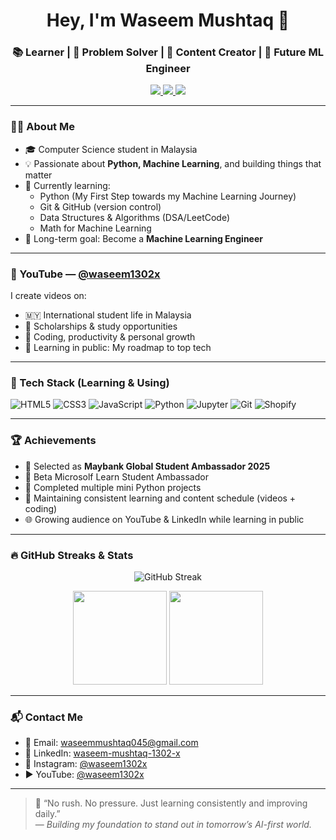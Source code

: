 <h1 align="center">Hey, I'm Waseem Mushtaq 👋</h1>
<h3 align="center">📚 Learner | 🧠 Problem Solver | 🎥 Content Creator | 🚀 Future ML Engineer</h3>

<p align="center">
  <a href="https://www.youtube.com/@waseem1302x" target="_blank">
    <img src="https://img.shields.io/badge/YouTube-%23FF0000.svg?&style=for-the-badge&logo=Youtube&logoColor=white" />
  </a>
  <a href="https://linkedin.com/in/waseem-mushtaq-1302-x/" target="_blank">
    <img src="https://img.shields.io/badge/LinkedIn-%230077B5.svg?&style=for-the-badge&logo=linkedin&logoColor=white" />
  </a>
  <a href="https://instagram.com/waseem1302x" target="_blank">
    <img src="https://img.shields.io/badge/Instagram-%23E4405F.svg?&style=for-the-badge&logo=instagram&logoColor=white" />
  </a>
</p>

---

### 👨‍💻 About Me

- 🎓 Computer Science student in Malaysia  
- 💡 Passionate about **Python, Machine Learning**, and building things that matter  
- 🌱 Currently learning:
  - Python (My First Step towards my Machine Learning Journey)
  - Git & GitHub (version control)
  - Data Structures & Algorithms (DSA/LeetCode)
  - Math for Machine Learning
- 🔭 Long-term goal: Become a **Machine Learning Engineer**

---

### 🎥 YouTube — [@waseem1302x](https://www.youtube.com/@waseem1302x)

I create videos on:
- 🇲🇾 International student life in Malaysia  
- 🥇 Scholarships & study opportunities  
- 🧠 Coding, productivity & personal growth  
- 🎯 Learning in public: My roadmap to top tech

---

### 🧰 Tech Stack (Learning & Using)

![HTML5](https://img.shields.io/badge/-HTML5-E34F26?logo=html5&logoColor=white&style=for-the-badge)
![CSS3](https://img.shields.io/badge/-CSS3-1572B6?logo=css3&logoColor=white&style=for-the-badge)
![JavaScript](https://img.shields.io/badge/-JavaScript-F7DF1E?logo=javascript&logoColor=black&style=for-the-badge)
![Python](https://img.shields.io/badge/-Python-3776AB?logo=python&logoColor=white&style=for-the-badge)
![Jupyter](https://img.shields.io/badge/-Jupyter-F37626?logo=jupyter&logoColor=white&style=for-the-badge)
![Git](https://img.shields.io/badge/-Git-F05032?logo=git&logoColor=white&style=for-the-badge)
![Shopify](https://img.shields.io/badge/-Shopify-7AB55C?logo=shopify&logoColor=white&style=for-the-badge)

---

### 🏆 Achievements

- 📌 Selected as **Maybank Global Student Ambassador 2025**
- 🏅 Beta Microsolf Learn Student Ambassador 
- 🏅 Completed multiple mini Python projects
- 🎯 Maintaining consistent learning and content schedule (videos + coding)
- 🌐 Growing audience on YouTube & LinkedIn while learning in public

---

### 🔥 GitHub Streaks & Stats

<p align="center">
  <img src="https://streak-stats.demolab.com/?user=waseem1302-x&theme=default&hide_border=false" alt="GitHub Streak" />
</p>

<p align="center">
  <img src="https://github-readme-stats.vercel.app/api?username=waseem1302-x&show_icons=true&theme=default" height="150"/>
  <img src="https://github-readme-stats.vercel.app/api/top-langs/?username=waseem1302-x&layout=compact" height="150"/>
</p>

---

### 📬 Contact Me

- 📧 Email: [waseemmushtaq045@gmail.com](mailto:waseemmushtaq045@gmail.com)
- 🔗 LinkedIn: [waseem-mushtaq-1302-x](https://www.linkedin.com/in/waseem-mushtaq-1302-x/)
- 📸 Instagram: [@waseem1302x](https://instagram.com/waseem1302x)
- ▶️ YouTube: [@waseem1302x](https://www.youtube.com/@waseem1302x)

---

> 🧭 “No rush. No pressure. Just learning consistently and improving daily.”  
> — *Building my foundation to stand out in tomorrow’s AI-first world.*
